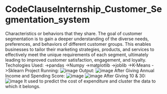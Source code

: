 # CodeClauseInternship_Customer_Segmentation_system
Characteristics or behaviors that they share. The goal of customer segmentation is to gain a deeper understanding of the diverse needs, preferences, and behaviors of different customer groups. This enables businesses to tailor their marketing strategies, products, and services to effectively meet the unique requirements of each segment, ultimately leading to improved customer satisfaction, engagement, and loyalty.
Techologies Used:
->pandas
->Numpy
->matplotlib
->joblib
->K-Means
->Sklearn
Project Running:
![image](https://github.com/Vamsi59/CodeClauseInternship_Customer_Segmentation_system/assets/94848154/c71cade7-7389-4c49-b232-bf6b03670747)
Output:
![image](https://github.com/Vamsi59/CodeClauseInternship_Customer_Segmentation_system/assets/94848154/ec43aaba-a752-48a8-9055-d83a8d36f587)
After Giving Annual Income and Spending Score:
![image](https://github.com/Vamsi59/CodeClauseInternship_Customer_Segmentation_system/assets/94848154/4a962515-6bbf-4fdf-9a68-9e863e02ef9c)
![image](https://github.com/Vamsi59/CodeClauseInternship_Customer_Segmentation_system/assets/94848154/f53403db-db55-4d12-8fcd-4d8f112ab64e)
After Giving 10 & 30:
![image](https://github.com/Vamsi59/CodeClauseInternship_Customer_Segmentation_system/assets/94848154/29f2f96c-783d-49aa-ac4f-c6b35b10bd61)
It used to predict the cost of expenditure and cluster the data to which it belongs.
